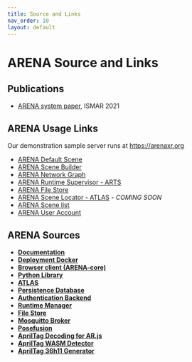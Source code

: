 ```yaml
---
title: Source and Links
nav_order: 10
layout: default
---
```


# ARENA Source and Links

## Publications

- [ARENA system paper](https://users.ece.cmu.edu/~agr/resources/publications/ARENA_ISMAR_21.pdf), ISMAR 2021

## ARENA Usage Links

Our demonstration sample server runs at https://arenaxr.org

- [ARENA Default Scene](https://arenaxr.org/)
- [ARENA Scene Builder](https://arenaxr.org/build/)
- [ARENA Network Graph](https://arenaxr.org/network/)
- [ARENA Runtime Supervisor - ARTS](https://arenaxr.org/arts/)
- [ARENA File Store](https://arenaxr.org/files/)
- [ARENA Scene Locator - ATLAS]()<em> - COMING SOON</em><!--https://atlas.conix.io -->
- [ARENA Scene list](https://arenaxr.org/user/scenes)
- [ARENA User Account](https://arenaxr.org/user/profile)

## ARENA Sources

- [**Documentation**](https://github.com/conix-center/ARENA)
- [**Deployment Docker**](https://github.com/conix-center/arena-services-docker)
- [**Browser client (ARENA-core)**](https://github.com/conix-center/ARENA-core)
- [**Python Library**](https://github.com/conix-center/ARENA-py)
- [**ATLAS**](https://github.com/conix-center/ATLAS)
- [**Persistence Database**](https://github.com/conix-center/arena-persist)
- [**Authentication Backend**](https://github.com/conix-center/arena-account)
- [**Runtime Manager**](https://github.com/conix-center/arena-runtime-browser)
- [**File Store**](https://github.com/conix-center/arena-store)
- [**Mosquitto Broker**](https://github.com/conix-center/ARENA-broker)
- [**Posefusion**](https://github.com/conix-center/posefusion)
- [**AprilTag Decoding for AR.js**](https://github.com/conix-center/AR.js/blob/master/README.md#apriltag-detection)
- [**AprilTag WASM Detector**](https://github.com/conix-center/apriltag-js-standalone)
- [**AprilTag 36h11 Generator**](https://github.com/conix-center/apriltag-gen)
